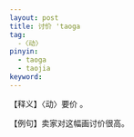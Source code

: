 ```yaml
---
layout: post
title: 讨价 'taoga
tag:
  -〈动〉
pinyin: 
  - taoga
  - taojia
keyword: 
---
```



【释义】〈动〉要价 。                                    
                                    
【例句】卖家对这幅画讨价很高。                
                      
